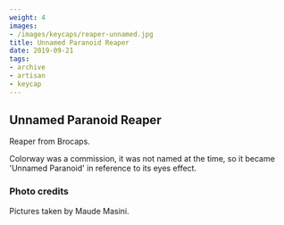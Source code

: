 ```yaml
---
weight: 4
images:
- /images/keycaps/reaper-unnamed.jpg
title: Unnamed Paranoid Reaper
date: 2019-09-21
tags:
- archive
- artisan
- keycap
---
```


## Unnamed Paranoid Reaper

Reaper from Brocaps.

Colorway was a commission, it was not named at the time, so it became 'Unnamed Paranoid' in reference to its eyes effect.

### Photo credits

Pictures taken by Maude Masini.